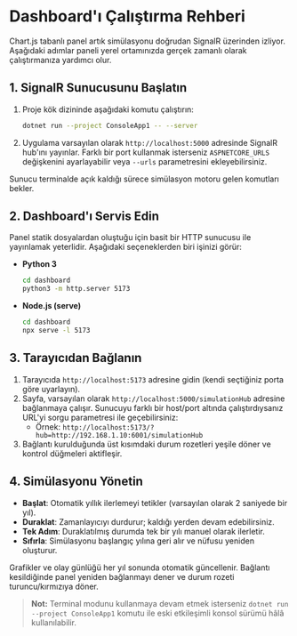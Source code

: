 # Dashboard'ı Çalıştırma Rehberi

Chart.js tabanlı panel artık simülasyonu doğrudan SignalR üzerinden izliyor. Aşağıdaki adımlar paneli yerel ortamınızda gerçek zamanlı olarak çalıştırmanıza yardımcı olur.

## 1. SignalR Sunucusunu Başlatın

1. Proje kök dizininde aşağıdaki komutu çalıştırın:
   ```bash
   dotnet run --project ConsoleApp1 -- --server
   ```
2. Uygulama varsayılan olarak `http://localhost:5000` adresinde SignalR hub'ını yayınlar. Farklı bir port kullanmak isterseniz `ASPNETCORE_URLS` değişkenini ayarlayabilir veya `--urls` parametresini ekleyebilirsiniz.

Sunucu terminalde açık kaldığı sürece simülasyon motoru gelen komutları bekler.

## 2. Dashboard'ı Servis Edin

Panel statik dosyalardan oluştuğu için basit bir HTTP sunucusu ile yayınlamak yeterlidir. Aşağıdaki seçeneklerden biri işinizi görür:

- **Python 3**
  ```bash
  cd dashboard
  python3 -m http.server 5173
  ```
- **Node.js (serve)**
  ```bash
  cd dashboard
  npx serve -l 5173
  ```

## 3. Tarayıcıdan Bağlanın

1. Tarayıcıda `http://localhost:5173` adresine gidin (kendi seçtiğiniz porta göre uyarlayın).
2. Sayfa, varsayılan olarak `http://localhost:5000/simulationHub` adresine bağlanmaya çalışır. Sunucuyu farklı bir host/port altında çalıştırdıysanız URL'yi sorgu parametresi ile geçebilirsiniz:
   - Örnek: `http://localhost:5173/?hub=http://192.168.1.10:6001/simulationHub`
3. Bağlantı kurulduğunda üst kısımdaki durum rozetleri yeşile döner ve kontrol düğmeleri aktifleşir.

## 4. Simülasyonu Yönetin

- **Başlat**: Otomatik yıllık ilerlemeyi tetikler (varsayılan olarak 2 saniyede bir yıl).
- **Duraklat**: Zamanlayıcıyı durdurur; kaldığı yerden devam edebilirsiniz.
- **Tek Adım**: Duraklatılmış durumda tek bir yılı manuel olarak ilerletir.
- **Sıfırla**: Simülasyonu başlangıç yılına geri alır ve nüfusu yeniden oluşturur.

Grafikler ve olay günlüğü her yıl sonunda otomatik güncellenir. Bağlantı kesildiğinde panel yeniden bağlanmayı dener ve durum rozeti turuncu/kırmızıya döner.

> **Not:** Terminal modunu kullanmaya devam etmek isterseniz `dotnet run --project ConsoleApp1` komutu ile eski etkileşimli konsol sürümü hâlâ kullanılabilir.
